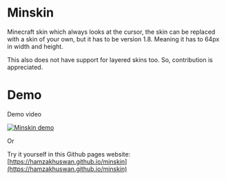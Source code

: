 # Minskin

Minecraft skin which always looks at the cursor, the skin can be replaced with a
skin of your own, but it has to be version 1.8. Meaning it has to 64px in width
and height.

This also does not have support for layered skins too. So, contribution is
appreciated.

# Demo
Demo video

[![Minskin demo](https://img.youtube.com/vi/zp3loLMSMyU/0.jpg)](https://www.youtube.com/watch?v=zp3loLMSMyU "Minskin demo")

Or

Try it yourself in this Github pages website: [https://hamzakhuswan.github.io/minskin](https://hamzakhuswan.github.io/minskin)